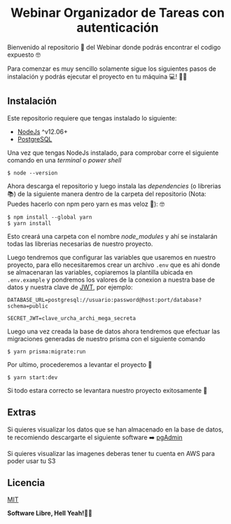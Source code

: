 # <div align="center">Webinar Organizador de Tareas con autenticación</div>

Bienvenido al repositorio 📂️ del Webinar donde podrás encontrar el codigo expuesto 🤓️

Para comenzar es muy sencillo solamente sigue los siguientes pasos de instalación y podrás ejecutar el proyecto en tu máquina 💻️! 🤩️🤩️

## Instalación

Este repositorio requiere que tengas instalado lo siguiente:

- [NodeJs](https://nodejs.org/es/) ^v12.06+
- [PostgreSQL](https://www.postgresql.org/download/)

Una vez que tengas NodeJs instalado, para comprobar corre el siguiente comando en una _terminal_ o _power shell_

```
$ node --version
```

Ahora descarga el repositorio y luego instala las _dependencies_ (o librerias 📚) de la siguiente manera dentro de la carpeta del repositorio (Nota: Puedes hacerlo con npm pero yarn es mas veloz 🚀): 🤓️

```
$ npm install --global yarn
$ yarn install
```

Esto creará una carpeta con el nombre _node_modules_ y ahí se instalarán todas las librerias necesarias de nuestro proyecto.

Luego tendremos que configurar las variables que usaremos en nuestro proyecto, para ello necesitaremos crear un archivo `.env` que es ahi donde se almacenaran las variables, copiaremos la plantilla ubicada en `.env.example` y pondremos los valores de la conexion a nuestra base de datos y nuestra clave de [JWT](https://jwt.io), por ejemplo:

```
DATABASE_URL=postgresql://usuario:password@host:port/database?schema=public

SECRET_JWT=clave_urcha_archi_mega_secreta
```

Luego una vez creada la base de datos ahora tendremos que efectuar las migraciones generadas de nuestro prisma con el siguiente comando

```
$ yarn prisma:migrate:run
```

Por ultimo, procederemos a levantar el proyecto 🚀

```
$ yarn start:dev
```

Si todo estara correcto se levantara nuestro proyecto exitosamente 🥳

## Extras

Si quieres visualizar los datos que se han almacenado en la base de datos, te recomiendo descargarte el siguiente software ➡️ [pgAdmin](https://www.pgadmin.org/)

Si quieres visualizar las imagenes deberas tener tu cuenta en AWS para poder usar tu S3

## Licencia

[MIT](https://opensource.org/licenses/MIT)

**Software Libre, Hell Yeah!🤙️🤙️**
